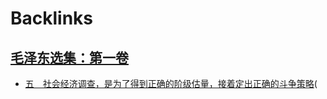 
# Backlinks
## [毛泽东选集：第一卷](毛泽东选集：第一卷.md)
- [五　社会经济调查，是为了得到正确的阶级估量，接着定出正确的斗争策略](五　社会经济调查，是为了得到正确的阶级估量，接着定出正确的斗争策略.md)(

